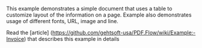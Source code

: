 This example demonstrates a simple document that uses a table to customize layout of the information on a page. Example also demonstrates usage of different fonts, URL, image and line.

Read the [article] (https://github.com/gehtsoft-usa/PDF.Flow/wiki/Example:-Invoice) that describes this example in details
